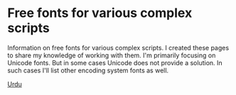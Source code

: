 # Free fonts for various complex scripts

Information on free fonts for various complex scripts. I created these pages to share my knowledge of working with them. I'm primarily focusing on Unicode fonts. But in some cases Unicode does not provide a solution. In such cases I'll list other encoding system fonts as well.

[Urdu](urdu.md)
